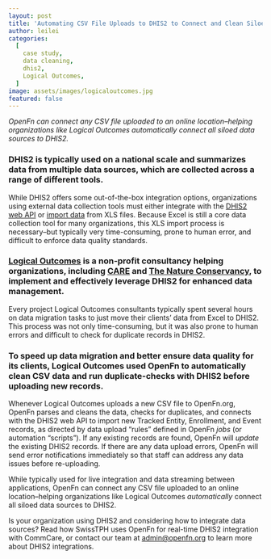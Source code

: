 ```yaml
---
layout: post
title: 'Automating CSV File Uploads to DHIS2 to Connect and Clean Siloed Datasets'
author: leilei
categories:
  [
    case study,
    data cleaning,
    dhis2,
    Logical Outcomes,
  ]
image: assets/images/logicaloutcomes.jpg
featured: false
---
```


_OpenFn can connect any CSV file uploaded to an online location–helping organizations like Logical Outcomes automatically connect all siloed data sources to DHIS2._

### DHIS2 is typically used on a national scale and summarizes data from multiple data sources, which are collected across a range of different tools.

While DHIS2 offers some out-of-the-box integration options, organizations using external data collection tools must either integrate with the [DHIS2 web API](https://docs.dhis2.org/2.22/en/developer/html/ch01.html) or [import data](https://docs.dhis2.org/2.22/en/user/html/ch21s02.html) from XLS files. Because Excel is still a core data collection tool for many organizations, this XLS import process is necessary–but typically very time-consuming, prone to human error, and difficult to enforce data quality standards.

### [Logical Outcomes](https://www.logicaloutcomes.net/) is a non-profit consultancy helping organizations, including [CARE](https://www.care-international.org/) and [The Nature Conservancy](https://www.nature.org/en-us/about-us/who-we-are/?intc=nature.tnav.about), to implement and effectively leverage DHIS2 for enhanced data management. 

Every project Logical Outcomes consultants typically spent several hours on data migration tasks to just move their clients’ data from Excel to DHIS2. This process was not only time-consuming, but it was also prone to human errors and difficult to check for duplicate records in DHIS2.

### To speed up data migration and better ensure data quality for its clients, Logical Outcomes used OpenFn to automatically clean CSV data and run duplicate-checks with DHIS2 before uploading new records.

Whenever Logical Outcomes uploads a new CSV file to OpenFn.org, OpenFn parses and cleans the data, checks for duplicates, and connects with the DHIS2 web API to import new Tracked Entity, Enrollment, and Event records, as directed by data upload “rules” defined in OpenFn _jobs_ (or automation “scripts”). If any existing records are found, OpenFn will _update_ the existing DHIS2 records.  If there are any data upload errors, OpenFn will send error notifications immediately so that staff can address any data issues before re-uploading. 

While typically used for live integration and data streaming between applications, OpenFn can connect any CSV file uploaded to an online location–helping organizations like Logical Outcomes _automatically_ connect all siloed data sources to DHIS2.

Is your organization using DHIS2 and considering how to integrate data sources? Read how SwissTPH uses OpenFn for real-time DHIS2 integration with CommCare, or contact our team at admin@openfn.org to learn more about DHIS2 integrations.

